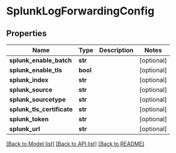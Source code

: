 # SplunkLogForwardingConfig

## Properties
Name | Type | Description | Notes
------------ | ------------- | ------------- | -------------
**splunk_enable_batch** | **str** |  | [optional] 
**splunk_enable_tls** | **bool** |  | [optional] 
**splunk_index** | **str** |  | [optional] 
**splunk_source** | **str** |  | [optional] 
**splunk_sourcetype** | **str** |  | [optional] 
**splunk_tls_certificate** | **str** |  | [optional] 
**splunk_token** | **str** |  | [optional] 
**splunk_url** | **str** |  | [optional] 

[[Back to Model list]](../README.md#documentation-for-models) [[Back to API list]](../README.md#documentation-for-api-endpoints) [[Back to README]](../README.md)


